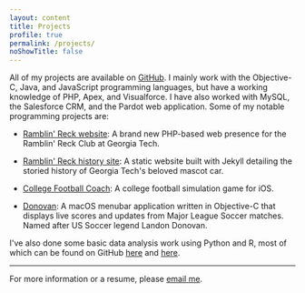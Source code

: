 ```yaml
---
layout: content
title: Projects
profile: true
permalink: /projects/
noShowTitle: false
---
```


All of my projects are available on [GitHub](https://github.com/akeaswaran). I mainly work with the Objective-C, Java, and JavaScript programming languages, but have a working knowledge of PHP, Apex, and Visualforce. I have also worked with MySQL, the Salesforce CRM, and the Pardot web application. Some of my notable programming projects are:

* [Ramblin' Reck website](http://reckclub.org/):
A brand new PHP-based web presence for the Ramblin' Reck Club at Georgia Tech.

* [Ramblin' Reck history site](http://reckclub.org/reckhistory):
A static website built with Jekyll detailing the storied history of Georgia Tech's beloved mascot car.

* [College Football Coach](https://github.com/akeaswaran/FootballCoach-iOS):
A college football simulation game for iOS.

* [Donovan](https://github.com/akeaswaran/mls-bar): A macOS menubar application written in Objective-C that displays live scores and updates from Major League Soccer matches. Named after US Soccer legend Landon Donovan.

I've also done some basic data analysis work using Python and R, most of which can be found on GitHub [here](https://github.com/akeaswaran/cfb-pbp-analysis) and [here](https://github.com/akeaswaran/cbb_pbp_analysis).

---

For more information or a resume, please [email me](mailto:akeaswaran@me.com).
